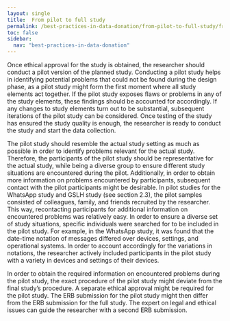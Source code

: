 ```yaml
---
layout: single
title:  From pilot to full study 
permalink: /best-practices-in-data-donation/from-pilot-to-full-study/from-pilot-to-full-study
toc: false
sidebar:
  nav: "best-practices-in-data-donation"
---
```


Once ethical approval for the study is obtained, the researcher should conduct a pilot version of the planned study. Conducting a pilot study helps in identifying potential problems that could not be found during the design phase, as a pilot study might form the first moment where all study elements act together. If the pilot study exposes flaws or problems in any of the study elements, these findings should be accounted for accordingly. If any changes to study elements turn out to be substantial, subsequent iterations of the pilot study can be considered. Once testing of the study has ensured the study quality is enough, the researcher is ready to conduct the study and start the  data collection.

The pilot study should resemble the actual study setting as much as possible in order to identify problems relevant for the actual study. Therefore, the participants of the pilot study should be representative for the actual study, while being a diverse group to ensure different study situations are encountered during the pilot. Additionally, in order to obtain more information on problems encountered by participants, subsequent contact with the pilot participants might be desirable. In pilot studies for the WhatsApp study and GSLH study (see section 2.3), the pilot samples consisted of colleagues, family, and friends recruited by the researcher. This way, recontacting participants for additional information on encountered problems was relatively easy. In order to ensure a diverse set of study situations, specific individuals were searched for to be included in the pilot study. For example, in the WhatsApp study, it was found that the date-time notation of messages differed over devices, settings, and operational systems. In order to account accordingly for the variations in notations, the researcher actively included participants in the pilot study with a variety in devices and settings of their devices. 

In order to obtain the required information on encountered problems during the pilot study, the exact procedure of the pilot study might deviate from the final study’s procedure. A separate ethical approval might be required for the pilot study. The ERB submission for the pilot study might then differ from the ERB submission for the full study. The expert on legal and ethical issues can guide the researcher with a second ERB submission.